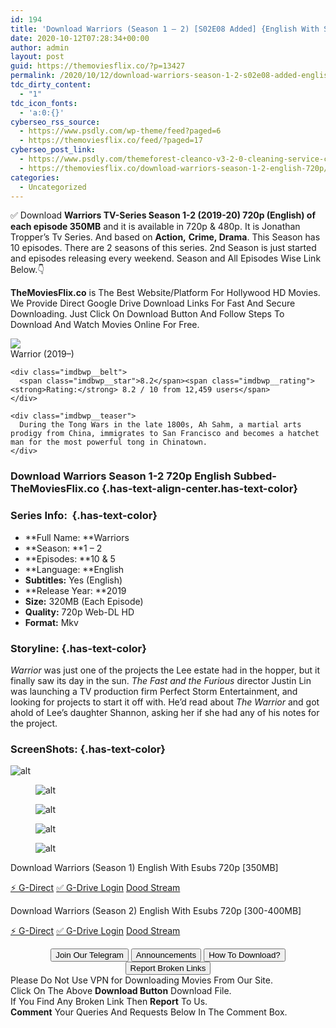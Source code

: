 ```yaml
---
id: 194
title: 'Download Warriors (Season 1 – 2) [S02E08 Added] {English With Subtitles} 720p WeB-DL HD [300MB]'
date: 2020-10-12T07:28:34+00:00
author: admin
layout: post
guid: https://themoviesflix.co/?p=13427
permalink: /2020/10/12/download-warriors-season-1-2-s02e08-added-english-with-subtitles-720p-web-dl-hd-300mb/
tdc_dirty_content:
  - "1"
tdc_icon_fonts:
  - 'a:0:{}'
cyberseo_rss_source:
  - https://www.psdly.com/wp-theme/feed?paged=6
  - https://themoviesflix.co/feed/?paged=17
cyberseo_post_link:
  - https://www.psdly.com/themeforest-cleanco-v3-2-0-cleaning-service-company-wordpress-theme-9460728
  - https://themoviesflix.co/download-warriors-season-1-2-english-720p/
categories:
  - Uncategorized
---
```

✅ Download&nbsp;**Warriors&nbsp;**TV-Series Season 1-2 (2019-20)&nbsp;720p&nbsp;(English) of each episode**&nbsp;350MB**&nbsp;and it is available in&nbsp;720p&nbsp;&&nbsp;480p. It is Jonathan Tropper’s Tv Series. And based on&nbsp;**Action,**&nbsp;**Crime,&nbsp;Drama**. This Season has 10 episodes. There are 2 seasons of this series. 2nd Season is just started and episodes releasing every weekend.&nbsp;Season and All Episodes Wise Link Below.👇

**TheMoviesFlix.co**&nbsp;is The Best Website/Platform For Hollywood HD Movies. We Provide Direct Google Drive Download Links For Fast And Secure Downloading. Just Click On Download Button And Follow Steps To Download And Watch Movies Online For Free.

<div class="imdbwp imdbwp--movie dark">
  <div class="imdbwp__thumb">
    <a class="imdbwp__link" target="_blank" title="Warrior" href="https://www.imdb.com/title/tt5743796/" rel="nofollow noopener noreferrer"><img class="imdbwp__img" src="https://m.media-amazon.com/images/M/MV5BMmQwZWYzNWEtYTMyYy00YzBjLTlkNmQtMmI4ZTdhNDRmZDFkXkEyXkFqcGdeQXVyMzY0MTE3NzU@._V1_SX300.jpg" /></a>
  </div>
  
  <div class="imdbwp__content">
    <div class="imdbwp__header">
      <span class="imdbwp__title">Warrior</span> (2019–)
    </div>
    
    <div class="imdbwp__belt">
      <span class="imdbwp__star">8.2</span><span class="imdbwp__rating"><strong>Rating:</strong> 8.2 / 10 from 12,459 users</span>
    </div>
    
    <div class="imdbwp__teaser">
      During the Tong Wars in the late 1800s, Ah Sahm, a martial arts prodigy from China, immigrates to San Francisco and becomes a hatchet man for the most powerful tong in Chinatown.
    </div>
  </div>
</div>

### Download Warriors Season 1-2 720p English Subbed- TheMoviesFlix.co {.has-text-align-center.has-text-color}

### Series Info:&nbsp; {.has-text-color}

  * **Full Name:&nbsp;**Warriors
  * **Season:&nbsp;**1 – 2
  * **Episodes:&nbsp;**10 & 5
  * **Language:&nbsp;**English
  * **Subtitles:**&nbsp;Yes (English)
  * **Release Year:&nbsp;**2019
  * **Size:**&nbsp;320MB (Each Episode)
  * **Quality:**&nbsp;720p Web-DL HD
  * **Format:**&nbsp;Mkv

### Storyline: {.has-text-color}

_Warrior_&nbsp;was just one of the projects the Lee estate had in the hopper, but it finally saw its day in the sun.&nbsp;_The&nbsp;Fast and the Furious_&nbsp;director Justin Lin was launching a TV production firm Perfect Storm Entertainment, and looking for projects to start it off with. He’d read about&nbsp;_The Warrior_&nbsp;and&nbsp;got ahold of Lee’s daughter Shannon, asking her if she had any of his notes for the project.

### ScreenShots: {.has-text-color}<figure class="wp-block-image size-large">

![alt](https://i.imgur.com/Qt3Sm81.png) </figure> <figure class="wp-block-image size-large">![alt](https://i.imgur.com/IhRDGrz.jpg)</figure> <figure class="wp-block-image size-large">![alt](https://i.imgur.com/yft3Dee.jpg)</figure> <figure class="wp-block-image alignwide size-large">![alt](https://i.imgur.com/UckfVK9.jpg)</figure> <figure class="wp-block-image size-large">![alt](https://i.imgur.com/694uMx4.jpg)</figure> 

<p class="has-text-align-center has-text-color has-medium-font-size">
  Download Warriors (Season 1) English With Esubs 720p [350MB]
</p>

<p class="has-text-align-center">
  <a class="maxbutton-13 maxbutton maxbutton-g-direct-1" target="_blank" title="tooltip" rel="nofollow noopener noreferrer" href="https://coinquint.com/a13314/"><span class="mb-text">⚡️ G-Direct</span></a> <a class="maxbutton-14 maxbutton maxbutton-g-drive" target="_blank" title="tooltip" rel="nofollow noopener noreferrer" href="https://coinquint.com/a13312/"><span class="mb-text">✅ G-Drive Login</span></a> <a class="maxbutton-15 maxbutton maxbutton-dood-stream" target="_blank" title="tooltip" rel="nofollow noopener noreferrer" href="https://coinquint.com/a13316/"><span class="mb-text">Dood Stream</span></a>
</p>

<p class="has-text-align-center has-text-color has-medium-font-size">
  Download Warriors (Season 2) English With Esubs 720p [300-400MB]
</p>

<p class="has-text-align-center">
  <a class="maxbutton-13 maxbutton maxbutton-g-direct-1" target="_blank" title="tooltip" rel="nofollow noopener noreferrer" href="https://coinquint.com/a13318/"><span class="mb-text">⚡️ G-Direct</span></a> <a class="maxbutton-14 maxbutton maxbutton-g-drive" target="_blank" title="tooltip" rel="nofollow noopener noreferrer" href="https://coinquint.com/a13320/"><span class="mb-text">✅ G-Drive Login</span></a> <a class="maxbutton-15 maxbutton maxbutton-dood-stream" target="_blank" title="tooltip" rel="nofollow noopener noreferrer" href="https://coinquint.com/a13322/"><span class="mb-text">Dood Stream</span></a>
</p>

<center>
</center>

<center>
  <a href="https://t.me/themoviesflixcom" target="_blank" data-wpel-link="external" rel="nofollow external noopener noreferrer"><button class="button button5">Join Our Telegram</button></a> <a href="https://themoviesflix.co/download-warriors-season-1-2-english-720p/#" target="_blank" data-wpel-link="external" rel="nofollow external noopener noreferrer"><button class="button button5">Announcements</button></a> <a href="https://themoviesflix.com/how-to-download/" target="_blank" data-wpel-link="external" rel="nofollow external noopener noreferrer"><button class="button button5">How To Download?</button></a> <a href="https://themoviesflix.co/download-warriors-season-1-2-english-720p/#" target="_blank" data-wpel-link="external" rel="nofollow external noopener noreferrer"><button class="button button5">Report Broken Links</button></a>
</center>

<div class="alert alert-danger">
  Please Do Not Use VPN for Downloading Movies From Our Site.
</div>

<div class="alert alert-success">
  Click On The Above <strong>Download Button</strong> Download File.
</div>

<div class="alert alert-warning">
  If You Find Any Broken Link Then <strong>Report</strong> To Us.
</div>

<div class="alert alert-info">
  <strong>Comment</strong> Your Queries And Requests Below In The Comment Box.
</div>